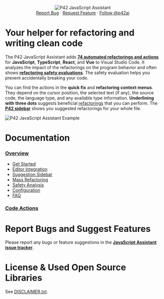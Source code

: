 <div align="center">
  <p align="center">
    <img src="https://p42.ai/image/vscode/vscode-intro.gif"
         alt="P42 JavaScript Assistant" />
    <br />
    <a href="https://github.com/p42ai/refactor-vscode/issues">Report Bug</a>
    ·
    <a href="https://github.com/p42ai/refactor-vscode/issues">Request Feature</a>
    ·
    <a href="https://twitter.com/p42ai">Follow @p42ai</a>
  </p>
</div>

# Your helper for refactoring and writing clean code

The P42 JavaScript Assistant adds **[74 automated refactorings and actions](https://p42.ai/documentation/code-action)** for **JavaScript**, **TypeScript**, **React**, and **Vue** to Visual Studio Code. It analyzes the impact of the refactorings on the program behavior and often shows **[refactoring safety evaluations](https://p42.ai/documentation/p42-for-vscode/safety-analysis)**. The safety evaluation helps you prevent accidentally breaking your code.

You can find the actions in the **quick fix** and **refactoring context menus**. They depend on  the cursor position, the selected text (if any), the source code, the language type, and any available type information.
**Underlining with three dots** suggests beneficial [refactorings](https://p42.ai///documentation/p42-for-vscode/editor-integration#refactoring-suggestions) that you can perform. The [**P42 sidebar**](https://p42.ai//documentation/p42-for-vscode/suggestion-sidebar) shows you suggested refactorings for your whole file.

![P42 JavaScript Assistant Example](https://p42.ai/image/vscode/vscode-example-1.gif)

# Documentation

### **[Overview](https://p42.ai/documentation/p42-for-vscode/)**
  * [Get Started](https://p42.ai/documentation/p42-for-vscode/get-started)
  * [Editor Integration](https://p42.ai/documentation/p42-for-vscode/editor-integration)
  * [Suggestion Sidebar](https://p42.ai/documentation/p42-for-vscode/suggestion-sidebar)
  * [Mass Refactoring](https://p42.ai/documentation/p42-for-vscode/mass-refactoring)
  * [Safety Analysis](https://p42.ai/documentation/p42-for-vscode/safety-analysis)
  * [Configuration](https://p42.ai/documentation/p42-for-vscode/configuration)
  * [FAQ](https://p42.ai/documentation/p42-for-vscode/faq)

### **[Code Actions](https://p42.ai/documentation/code-action)**

# Report Bugs and Suggest Features

Please report any bugs or feature suggestions in the **[JavaScript Assistant issue tracker](https://github.com/p42ai/refactor-vscode/issues)**.

# License & Used Open Source Libraries

See [DISCLAIMER.txt](https://raw.githubusercontent.com/p42ai/refactor-vscode/main/DISCLAIMER.txt).
